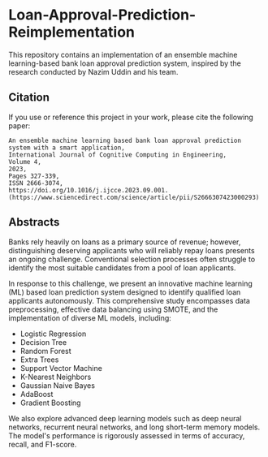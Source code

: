 # Loan-Approval-Prediction-Reimplementation
This repository contains an implementation of an ensemble machine learning-based bank loan approval prediction system, inspired by the research conducted by Nazim Uddin and his team.  
## Citation  
If you use or reference this project in your work, please cite the following paper:  
```Nazim Uddin, Md. Khabir Uddin Ahamed, Md Ashraf Uddin, Md. Manwarul Islam, Md. Alamin Talukder, Sunil Aryal,
An ensemble machine learning based bank loan approval prediction system with a smart application,
International Journal of Cognitive Computing in Engineering,
Volume 4,
2023,
Pages 327-339,
ISSN 2666-3074,
https://doi.org/10.1016/j.ijcce.2023.09.001.
(https://www.sciencedirect.com/science/article/pii/S2666307423000293)
```
## Abstracts  
Banks rely heavily on loans as a primary source of revenue; however, distinguishing deserving applicants who will reliably repay loans presents an ongoing challenge. Conventional selection processes often struggle to identify the most suitable candidates from a pool of loan applicants.  

In response to this challenge, we present an innovative machine learning (ML) based loan prediction system designed to identify qualified loan applicants autonomously. This comprehensive study encompasses data preprocessing, effective data balancing using SMOTE, and the implementation of diverse ML models, including:

- Logistic Regression  
- Decision Tree  
- Random Forest  
- Extra Trees  
- Support Vector Machine  
- K-Nearest Neighbors  
- Gaussian Naive Bayes  
- AdaBoost  
- Gradient Boosting

We also explore advanced deep learning models such as deep neural networks, recurrent neural networks, and long short-term memory models. The model's performance is rigorously assessed in terms of accuracy, recall, and F1-score.




